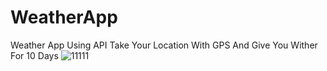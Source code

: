 # WeatherApp
Weather App Using API Take Your Location With GPS And Give You Wither For 10 Days
![11111](https://user-images.githubusercontent.com/11647366/36859654-bd19c728-1d87-11e8-9304-ae5b52c25ee2.PNG)


